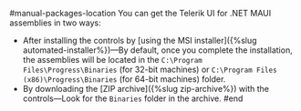 #manual-packages-location
You can get the Telerik UI for .NET MAUI assemblies in two ways:

* After installing the controls by [using the MSI installer]({%slug automated-installer%})&mdash;By default, once you complete the installation, the assemblies will be located in the `C:\Program Files\Progress\Binaries` (for 32-bit machines) or `C:\Program Files (x86)\Progress\Binaries` (for 64-bit machines) folder.
* By downloading the [ZIP archive]({%slug zip-archive%}) with the controls&mdash;Look for the `Binaries` folder in the archive.
#end